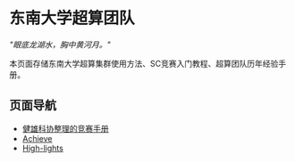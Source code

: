 
# 东南大学超算团队

*"眼底龙湖水，胸中黄河月。"*

本页面存储东南大学超算集群使用方法、SC竞赛入门教程、超算团队历年经验手册。

## 页面导航

- [健雄科协整理的竞赛手册](https://github.com/CSWU-Challenge/Competition-Manual/blob/main/ASC/%E7%AB%9E%E8%B5%9B%E6%89%8B%E5%86%8C%E4%B9%8BASC%E8%B6%85%E7%AE%97.pdf)
- [Achieve](https://cswu-challenge.github.io/Achieve/tutorial.html)
- [High-lights](https://cswu-challenge.github.io/High-Lights/index.html)
